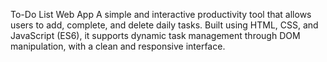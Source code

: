 To-Do List Web App
A simple and interactive productivity tool that allows users to add, complete, and delete daily tasks. Built using HTML, CSS, and JavaScript (ES6), it supports dynamic task management through DOM manipulation, with a clean and responsive interface.
